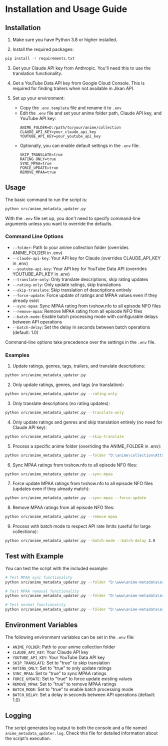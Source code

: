 # Installation and Usage Guide

## Installation

1. Make sure you have Python 3.8 or higher installed.

2. Install the required packages:

```bash
pip install -r requirements.txt
```

3. Get your Claude API key from Anthropic. You'll need this to use the translation functionality.

4. Get a YouTube Data API key from Google Cloud Console. This is required for finding trailers when not available in Jikan API.

5. Set up your environment:
   - Copy the `.env.template` file and rename it to `.env`
   - Edit the `.env` file and set your anime folder path, Claude API key, and YouTube API key:
     ```
     ANIME_FOLDER=D:/path/to/your/anime/collection
     CLAUDE_API_KEY=your_claude_api_key
     YOUTUBE_API_KEY=your_youtube_api_key
     ```
   - Optionally, you can enable default settings in the `.env` file:
     ```
     SKIP_TRANSLATE=true
     RATING_ONLY=true
     SYNC_MPAA=true
     FORCE_UPDATE=true
     REMOVE_MPAA=true
     ```

## Usage

The basic command to run the script is:

```bash
python src/anime_metadata_updater.py
```

With the `.env` file set up, you don't need to specify command-line arguments unless you want to override the defaults.

### Command Line Options

- `--folder`: Path to your anime collection folder (overrides ANIME_FOLDER in .env)
- `--claude-api-key`: Your API key for Claude (overrides CLAUDE_API_KEY in .env)
- `--youtube-api-key`: Your API key for YouTube Data API (overrides YOUTUBE_API_KEY in .env)
- `--translate-only`: Only translate descriptions, skip rating updates
- `--rating-only`: Only update ratings, skip translations
- `--skip-translate`: Skip translation of descriptions entirely
- `--force-update`: Force update of ratings and MPAA values even if they already exist
- `--sync-mpaa`: Sync MPAA rating from tvshow.nfo to all episode NFO files
- `--remove-mpaa`: Remove MPAA rating from all episode NFO files
- `--batch-mode`: Enable batch processing mode with configurable delays between API operations
- `--batch-delay`: Set the delay in seconds between batch operations (default: 1.0)

Command-line options take precedence over the settings in the `.env` file.

### Examples

1. Update ratings, genres, tags, trailers, and translate descriptions:

```bash
python src/anime_metadata_updater.py
```

2. Only update ratings, genres, and tags (no translation):

```bash
python src/anime_metadata_updater.py --rating-only
```

3. Only translate descriptions (no rating updates):

```bash
python src/anime_metadata_updater.py --translate-only
```

4. Only update ratings and genres and skip translation entirely (no need for Claude API key):

```bash
python src/anime_metadata_updater.py --skip-translate
```

5. Process a specific anime folder (overriding the ANIME_FOLDER in .env):

```bash
python src/anime_metadata_updater.py --folder "D:\anime\collection\Attack on Titan"
```

6. Sync MPAA ratings from tvshow.nfo to all episode NFO files:

```bash
python src/anime_metadata_updater.py --sync-mpaa
```

7. Force update MPAA ratings from tvshow.nfo to all episode NFO files (updates even if they already match):

```bash
python src/anime_metadata_updater.py --sync-mpaa --force-update
```

8. Remove MPAA ratings from all episode NFO files:

```bash
python src/anime_metadata_updater.py --remove-mpaa
```

9. Process with batch mode to respect API rate limits (useful for large collections):

```bash
python src/anime_metadata_updater.py --batch-mode --batch-delay 2.0
```

## Test with Example

You can test the script with the included example:

```bash
# Test MPAA sync functionality
python src/anime_metadata_updater.py --folder "D:\www\anime-metadata\example" --sync-mpaa

# Test MPAA removal functionality
python src/anime_metadata_updater.py --folder "D:\www\anime-metadata\example" --remove-mpaa

# Test normal functionality
python src/anime_metadata_updater.py --folder "D:\www\anime-metadata\example" --skip-translate
```

## Environment Variables

The following environment variables can be set in the `.env` file:

- `ANIME_FOLDER`: Path to your anime collection folder
- `CLAUDE_API_KEY`: Your Claude API key
- `YOUTUBE_API_KEY`: Your YouTube Data API key
- `SKIP_TRANSLATE`: Set to "true" to skip translation
- `RATING_ONLY`: Set to "true" to only update ratings
- `SYNC_MPAA`: Set to "true" to sync MPAA ratings
- `FORCE_UPDATE`: Set to "true" to force update existing values
- `REMOVE_MPAA`: Set to "true" to remove MPAA ratings
- `BATCH_MODE`: Set to "true" to enable batch processing mode
- `BATCH_DELAY`: Set a delay in seconds between API operations (default: 1.0)

## Logging

The script generates log output to both the console and a file named `anime_metadata_updater.log`. Check this file for detailed information about the script's execution.